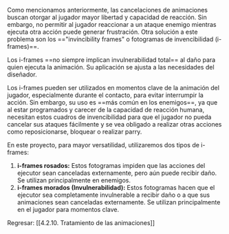 
Como mencionamos anteriormente, las cancelaciones de animaciones buscan otorgar al jugador mayor libertad y capacidad de reacción. Sin embargo, no permitir al jugador reaccionar a un ataque enemigo mientras ejecuta otra acción puede generar frustración. Otra solución a este problema son los =="invincibility frames" o fotogramas de invencibilidad (i-frames)==.

Los i-frames ==no siempre implican invulnerabilidad total== al daño para quien ejecuta la animación. Su aplicación se ajusta a las necesidades del diseñador. 

Los i-frames pueden ser utilizados en momentos clave de la animación del jugador, especialmente durante el contacto, para evitar interrumpir la acción. Sin embargo, su uso es ==más común en los enemigos==, ya que al estar programados y carecer de la capacidad de reacción humana, necesitan estos cuadros de invencibilidad para que el jugador no pueda cancelar sus ataques fácilmente y se vea obligado a realizar otras acciones como reposicionarse, bloquear o realizar parry.

En este proyecto, para mayor versatilidad, utilizaremos dos tipos de i-frames:

1. **i-frames rosados:** Estos fotogramas impiden que las acciones del ejecutor sean canceladas externamente, pero aún puede recibir daño. Se utilizan principalmente en enemigos.
2. **i-frames morados (Invulnerabilidad):** Estos fotogramas hacen que el ejecutor sea completamente invulnerable a recibir daño o a que sus animaciones sean canceladas externamente. Se utilizan principalmente en el jugador para momentos clave.


Regresar: [[4.2.10. Tratamiento de las animaciones]]